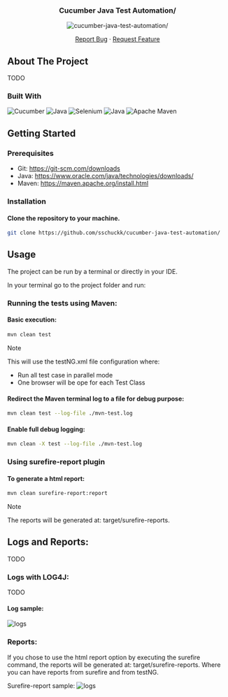<!-- PROJECT LOGO -->
<div align="center">
  <h3 align="center">Cucumber Java Test Automation/</h3>
  <img src="images/demo800px.gif" alt="cucumber-java-test-automation/">
  <p>
    <a href="https://github.com/sschuckk/cucumber-java-test-automation//issues">Report Bug</a>
    ·
    <a href="https://github.com/sschuckk/cucumber-java-test-automation/">Request Feature</a>
  </p>
</div>

<!-- ABOUT THE PROJECT -->
## About The Project

TODO




### Built With
![Cucumber](https://img.shields.io/badge/Cucumber-43B02A?style=for-the-badge&logo=cucumber&logoColor=white)
![Java](https://img.shields.io/badge/Java_21-ED8B00?style=for-the-badge&logo=openjdk&logoColor=white)
![Selenium](https://img.shields.io/badge/-selenium_4-%43B02A?style=for-the-badge&logo=selenium&logoColor=white)
![Java](https://img.shields.io/badge/TestNG-%23734F96.svg?style=for-the-badge&logo=openjdk&logoColor=white)
![Apache Maven](https://img.shields.io/badge/Apache%20Maven-C71A36?style=for-the-badge&logo=Apache%20Maven&logoColor=white)

<!-- GETTING STARTED -->
## Getting Started

### Prerequisites
* Git: https://git-scm.com/downloads
* Java: https://www.oracle.com/java/technologies/downloads/
* Maven: https://maven.apache.org/install.html

### Installation

#### Clone the repository to your machine.
   ```sh
   git clone https://github.com/sschuckk/cucumber-java-test-automation/
   ```


<!-- USAGE EXAMPLES -->
## Usage

The project can be run by a terminal or directly in your IDE.

In your terminal go to the project folder and run:

### Running the tests using Maven:

#### Basic execution:

   ```sh
   mvn clean test
   ```
> [!NOTE]
> This will use the testNG.xml file configuration where:
> - Run all test case in parallel mode
> - One browser will be ope for each Test Class

#### Redirect the Maven terminal log to a file for debug purpose:

   ```sh
   mvn clean test --log-file ./mvn-test.log 
   ```

#### Enable full debug logging:

   ```sh
   mvn clean -X test --log-file ./mvn-test.log 
   ```

### Using surefire-report plugin

#### To generate a html report:

 ```sh
 mvn clean surefire-report:report
 ```
> [!NOTE]
> The reports will be generated at: target/surefire-reports.


<!-- LOGS AND REPORTS -->
## Logs and Reports:

TODO

### Logs with LOG4J:
TODO

#### Log sample:
![logs](images/logs_sample.png)


### Reports:
If you chose to use the html report option by executing the surefire command, the reports will be generated at: target/surefire-reports.
Where you can have reports from surefire and from testNG.

Surefire-report sample:
![logs](images/reports_sample.png)